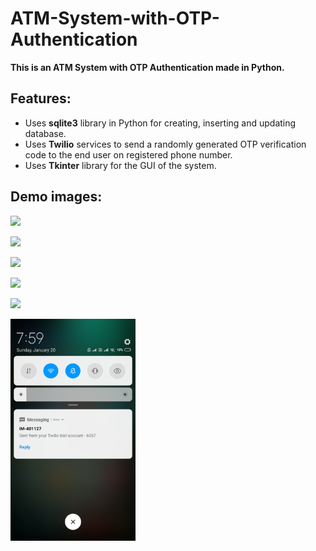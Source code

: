 # ATM-System-with-OTP-Authentication
**This is an ATM System with OTP Authentication made in Python.**

## Features:
- Uses **sqlite3** library in Python for creating, inserting and updating database.
- Uses **Twilio** services to send a randomly generated OTP verification code to the end user on registered phone number.
- Uses **Tkinter** library for the GUI of the system.

## Demo images:

![](Screenshots/screenshot-1.png)

![](Screenshots/screenshot-2.png)

![](Screenshots/screenshot-3.png)

![](Screenshots/screenshot-4.png)

![](Screenshots/screenshot-5.png)

<img src="Demo images/screenshot-6.png" width="200">
